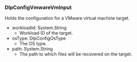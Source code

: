 ### DlpConfigVmwareVmInput
Holds the configuration for a VMware virtual machine target.

- workloadId: System.String
  - Workload ID of the target.
- osType: DlpConfigOsType
  - The OS type.
- path: System.String
  - The path to which files will be recovered on the target.
